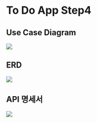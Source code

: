 <h1>To Do App Step4</h1>

<h2>Use Case Diagram</h2>
<img src="https://github.com/tlsgkdns/TodoApp/assets/24753709/572bc76c-d83e-4c5e-a28c-a9d822432773">
<h2>ERD</h2>
<img src="https://github.com/tlsgkdns/todoApp/assets/24753709/38f0f804-15fe-4251-815a-d332bdcea12f">
<h2>API 명세서</h2>
<img src="https://github.com/tlsgkdns/todoApp/assets/24753709/e0621800-fdee-471c-b219-577c26575893">